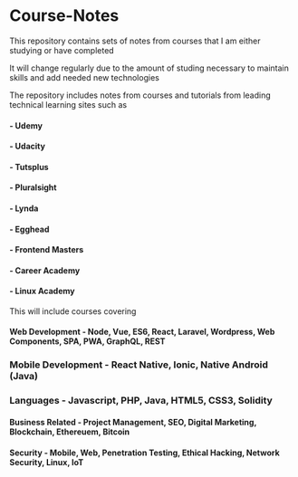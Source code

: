 # Course-Notes
This repository contains sets of notes from courses that I am either studying or have completed

It will change regularly due to the amount of studing necessary to maintain skills and add needed new technologies 
  
The repository includes notes from courses and tutorials from leading technical learning sites such as

  #### - Udemy
  #### - Udacity
  #### - Tutsplus
  #### - Pluralsight
  #### - Lynda
  #### - Egghead
  #### - Frontend Masters
  #### - Career Academy
  #### - Linux Academy
  

  
This will include courses covering
####  Web Development - Node, Vue, ES6, React, Laravel, Wordpress, Web Components, SPA, PWA, GraphQL, REST

###   Mobile Development - React Native, Ionic, Native Android (Java)

###   Languages - Javascript, PHP, Java, HTML5, CSS3, Solidity

####  Business Related - Project Management, SEO, Digital Marketing, Blockchain, Ethereuem, Bitcoin

####  Security - Mobile, Web, Penetration Testing, Ethical Hacking, Network Security, Linux, IoT

